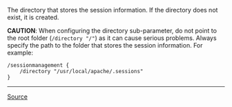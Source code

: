 The directory that stores the session information. If the directory does not exist, it is created.

**CAUTION**: When configuring the directory sub-parameter, do not point to the root folder (`/directory "/"`) as it can cause serious problems. Always specify the path to the folder that stores the session information. For example:

```
/sessionmanagement {
	/directory "/usr/local/apache/.sessions"
}
```

---

[Source](https://experienceleague.adobe.com/docs/experience-manager-dispatcher/using/configuring/dispatcher-configuration.html?lang=en#enabling-secure-sessions-sessionmanagement)
